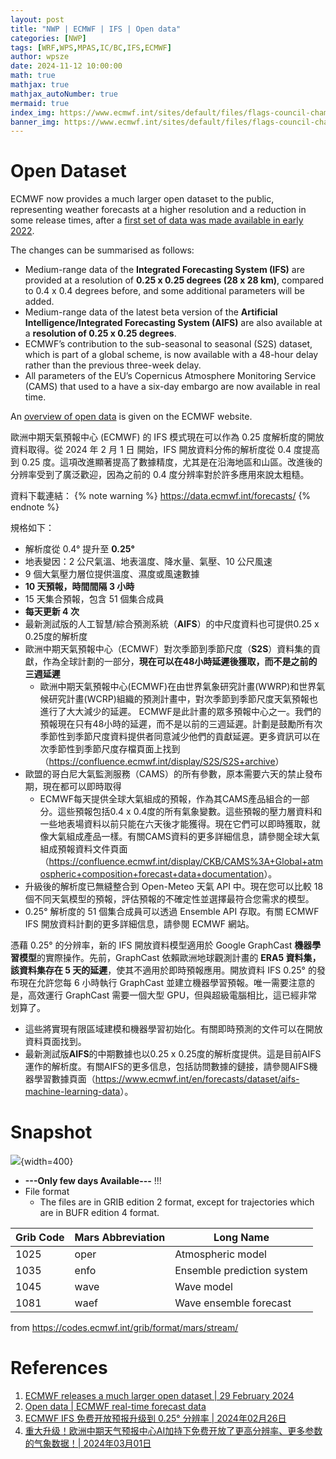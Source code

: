 ```yaml
---
layout: post
title: "NWP | ECMWF | IFS | Open data"
categories: [NWP]
tags: [WRF,WPS,MPAS,IC/BC,IFS,ECMWF]
author: wpsze
date: 2024-11-12 10:00:00
math: true
mathjax: true
mathjax_autoNumber: true
mermaid: true
index_img: https://www.ecmwf.int/sites/default/files/flags-council-chamber-650px.jpg
banner_img: https://www.ecmwf.int/sites/default/files/flags-council-chamber-650px.jpg
---
```


# Open Dataset

ECMWF now provides a much larger open dataset to the public, representing weather forecasts at a higher resolution and a reduction in some release times, after a [first set of data was made available in early 2022](https://www.ecmwf.int/en/about/media-centre/news/2022/ecmwf-makes-wide-range-data-openly-available).

The changes can be summarised as follows:

- Medium-range data of the **Integrated Forecasting System (IFS)** are provided at a resolution of **0.25 x 0.25 degrees (28 x 28 km)**, compared to 0.4 x 0.4 degrees before, and some additional parameters will be added.
- Medium-range data of the latest beta version of the **Artificial Intelligence/Integrated Forecasting System (AIFS)** are also available at a **resolution of 0.25 x 0.25 degrees**.
- ECMWF’s contribution to the sub-seasonal to seasonal (S2S) dataset, which is part of a global scheme, is now available with a 48-hour delay rather than the previous three-week delay.
- All parameters of the EU’s Copernicus Atmosphere Monitoring Service (CAMS) that used to a have a six-day embargo are now available in real time.

An [overview of open data](https://www.ecmwf.int/en/forecasts/datasets/open-data) is given on the ECMWF website.

歐洲中期天氣預報中心 (ECMWF) 的 IFS 模式現在可以作為 0.25 度解析度的開放資料取得。從 2024 年 2 月 1 日 開始，IFS 開放資料分佈的解析度從 0.4 度提高到 0.25 度。這項改進顯著提高了數據精度，尤其是在沿海地區和山區。改進後的分辨率受到了廣泛歡迎，因為之前的 0.4 度分辨率對於許多應用來說太粗糙。

資料下載連結：
{% note warning %}
<https://data.ecmwf.int/forecasts/>
{% endnote %}

規格如下：

- 解析度從 0.4° 提升至 **0.25°**
- 地表變因：2 公尺氣溫、地表溫度、降水量、氣壓、10 公尺風速
- 9 個大氣壓力層位提供溫度、濕度或風速數據
- **10 天預報，時間間隔 3 小時**
- 15 天集合預報，包含 51 個集合成員
- **每天更新 4 次**
- 最新測試版的人工智慧/綜合預測系統（**AIFS**）的中尺度資料也可提供0.25 x 0.25度的解析度
- 歐洲中期天氣預報中心（ECMWF）對次季節到季節尺度（**S2S**）資料集的貢獻，作為全球計劃的一部分，**現在可以在48小時延遲後獲取，而不是之前的三週延遲**
  - 歐洲中期天氣預報中心(ECMWF)在由世界氣象研究計畫(WWRP)和世界氣候研究計畫(WCRP)組織的預測計畫中，對次季節到季節尺度天氣預報也進行了大大減少的延遲。 ECMWF是此計畫的眾多預報中心之一。我們的預報現在只有48小時的延遲，而不是以前的三週延遲。計劃是鼓勵所有次季節性到季節尺度資料提供者同意減少他們的貢獻延遲。更多資訊可以在次季節性到季節尺度存檔頁面上找到（<https://confluence.ecmwf.int/display/S2S/S2S+archive>）
- 歐盟的哥白尼大氣監測服務（CAMS）的所有參數，原本需要六天的禁止發布期，現在都可以即時取得
  - ECMWF每天提供全球大氣組成的預報，作為其CAMS產品組合的一部分。這些預報包括0.4 x 0.4度的所有氣象變數。這些預報的壓力層資料和一些地表場資料以前只能在六天後才能獲得。現在它們可以即時獲取，就像大氣組成產品一樣。有關CAMS資料的更多詳細信息，請參閱全球大氣組成預報資料文件頁面（<https://confluence.ecmwf.int/display/CKB/CAMS%3A+Global+atmospheric+composition+forecast+data+documentation>）。
- 升級後的解析度已無縫整合到 Open-Meteo 天氣 API 中。現在您可以比較 18 個不同天氣模型的預報，評估預報的不確定性並選擇最符合您需求的模型。
- 0.25° 解析度的 51 個集合成員可以透過 Ensemble API 存取。有關 ECMWF IFS 開放資料計劃的更多詳細信息，請參閱 ECMWF 網站。

憑藉 0.25° 的分辨率，新的 IFS 開放資料模型適用於 Google GraphCast **機器學習模型**的實際操作。先前，GraphCast 依賴歐洲地球觀測計畫的 **ERA5 資料集，該資料集存在 5 天的延遲**，使其不適用於即時預報應用。開放資料 IFS 0.25° 的發布現在允許您每 6 小時執行 GraphCast 並建立機器學習預報。唯一需要注意的是，高效運行 GraphCast 需要一個大型 GPU，但與超級電腦相比，這已經非常划算了。

- 這些將實現有限區域建模和機器學習初始化。有關即時預測的文件可以在開放資料頁面找到。
- 最新測試版**AIFS**的中期數據也以0.25 x 0.25度的解析度提供。這是目前AIFS運作的解析度。有關AIFS的更多信息，包括訪問數據的鏈接，請參閱AIFS機器學習數據頁面（<https://www.ecmwf.int/en/forecasts/dataset/aifs-machine-learning-data>）。

# Snapshot 

![](https://i.imgur.com/onPeaOO.png){width=400}

- **---Only few days Available---** !!!
- File format
  - The files are in GRIB edition 2 format, except for trajectories which are in BUFR edition 4 format. 

| Grib Code | Mars Abbreviation | Long Name                  |
|-----------|-------------------|----------------------------|
| 1025      | oper              | Atmospheric model          |
| 1035      | enfo              | Ensemble prediction system |
| 1045      | wave              | Wave model                 |
| 1081      | waef              | Wave ensemble forecast     |

from <https://codes.ecmwf.int/grib/format/mars/stream/>

# References

1. [ECMWF releases a much larger open dataset | 29 February 2024](https://www.ecmwf.int/en/about/media-centre/news/2024/ecmwf-releases-much-larger-open-dataset)
2. [Open data | ECMWF real-time forecast data](https://www.ecmwf.int/en/forecasts/datasets/open-data)
3. [ECMWF IFS 免费开放预报升级到 0.25° 分辨率 |  2024年02月26日](https://mp.weixin.qq.com/s/Fgmgjk1_bJdmLWQfttuT0g)
4. [重大升级！欧洲中期天气预报中心AI加持下免费开放了更高分辨率、更多参数的气象数据！| 2024年03月01日](https://mp.weixin.qq.com/s/keUhCa-y7xLj6I_xNfJcCw)

